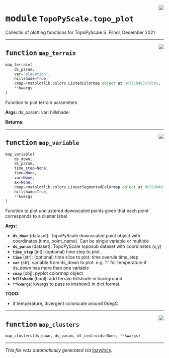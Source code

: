 <!-- markdownlint-disable -->

<a href="https://github.com/ArcticSnow/TopoPyScale/TopoPyScale/topo_plot#L0"><img align="right" style="float:right;" src="https://img.shields.io/badge/-source-cccccc?style=flat-square"></a>

# <kbd>module</kbd> `TopoPyScale.topo_plot`
Collectio of plotting functions for TopoPyScale S. Filhol, December 2021 


---

<a href="https://github.com/ArcticSnow/TopoPyScale/TopoPyScale/topo_plot/map_terrain#L12"><img align="right" style="float:right;" src="https://img.shields.io/badge/-source-cccccc?style=flat-square"></a>

## <kbd>function</kbd> `map_terrain`

```python
map_terrain(
    ds_param,
    var='elevation',
    hillshade=True,
    cmap=<matplotlib.colors.ListedColormap object at 0x72cb4b5c7dc0>,
    **kwargs
)
```

Function to plot terrain parameters 



**Args:**
  ds_param:  var:  hillshade: 



**Returns:**
 


---

<a href="https://github.com/ArcticSnow/TopoPyScale/TopoPyScale/topo_plot/map_variable#L50"><img align="right" style="float:right;" src="https://img.shields.io/badge/-source-cccccc?style=flat-square"></a>

## <kbd>function</kbd> `map_variable`

```python
map_variable(
    ds_down,
    ds_param,
    time_step=None,
    time=None,
    var=None,
    ax=None,
    cmap=<matplotlib.colors.LinearSegmentedColormap object at 0x72cb4b3f1270>,
    hillshade=True,
    **kwargs
)
```

Function to plot unclustered downscaled points given that each point corresponds to a cluster label 



**Args:**
 
 - <b>`ds_down`</b> (dataset):  TopoPyScale downscaled point object with coordinates (time, point_name). Can be single variable or multiple 
 - <b>`ds_param`</b> (dataset):  TopoPyScale toposub dataset with coordinates (x,y) 
 - <b>`time_step`</b> (int):  (optional) time step to plot. 
 - <b>`time`</b> (str):  (optional) time slice to plot. time overule time_step 
 - <b>`var`</b> (str):  variable from ds_down to plot. e.g. 't' for temperature if ds_down has more than one variable 
 - <b>`cmap`</b> (obj):  pyplot colormap object 
 - <b>`hillshade`</b> (bool):  add terrain hillshade in background 
 - <b>`**kwargs`</b>:  kwargs to pass to imshow() in dict format. 



**TODO:**
 
- if temperature, divergent colorscale around 0degC 


---

<a href="https://github.com/ArcticSnow/TopoPyScale/TopoPyScale/topo_plot/map_clusters#L109"><img align="right" style="float:right;" src="https://img.shields.io/badge/-source-cccccc?style=flat-square"></a>

## <kbd>function</kbd> `map_clusters`

```python
map_clusters(ds_down, ds_param, df_centroids=None, **kwargs)
```








---

_This file was automatically generated via [lazydocs](https://github.com/ml-tooling/lazydocs)._
